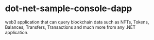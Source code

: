 # dot-net-sample-console-dapp
web3 application that can query blockchain data such as NFTs, Tokens, Balances, Transfers, Transactions and much more from any .NET application.
